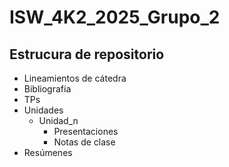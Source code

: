 # ISW_4K2_2025_Grupo_2

## Estrucura de repositorio

* Lineamientos de cátedra
* Bibliografía
* TPs
* Unidades
  * Unidad_n
    * Presentaciones
    * Notas de clase
* Resúmenes
  
